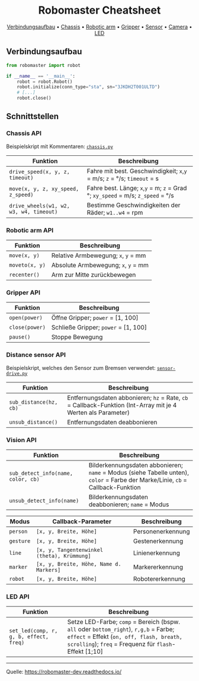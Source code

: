 <h1 align="center">
  Robomaster Cheatsheet
  <br>
</h1>
<p align="center">
  <a href="#verbindungsaufbau">Verbindungsaufbau</a> •
  <a href="#chassis-api">Chassis</a> •
  <a href="#robotic-arm-api">Robotic arm</a> •
  <a href="#gripper-api">Gripper</a> •
  <a href="#distance-sensor-api">Sensor</a> •
  <a href="#vision-api">Camera</a> •
  <a href="#led-api">LED</a>
</p>


## Verbindungsaufbau

```python
from robomaster import robot

if __name__ == '__main__':
    robot = robot.Robot()
    robot.initialize(conn_type="sta", sn="3JKDH2T001ULTD")
	# [...]
    robot.close()
```

## Schnittstellen

### Chassis API

Beispielskript mit Kommentaren: [`chassis.py`](chassis.py)

| Funktion | Beschreibung |
| ------------------------------------------------------------ | ---- |
| `drive_speed(x, y, z, timeout)` | Fahre mit best. Geschwindigkeit; `x`,`y` = m/s; `z` = °/s; `timeout` = s |
| `move(x, y, z, xy_speed, z_speed)` | Fahre best. Länge;  `x`,`y` = m; `z` = Grad °; `xy_speed` = m/s; `z_speed` = °/s |
| `drive_wheels(w1, w2, w3, w4, timeout)` | Bestimme Geschwindigkeiten der Räder; `w1..w4` = rpm |

### Robotic arm API

| Funktion       | Beschreibung                        |
| -------------- | ----------------------------------- |
| `move(x, y)`   | Relative Armbewegung; `x`, `y` = mm |
| `moveto(x, y)` | Absolute Armbewegung; `x`, `y` = mm |
| `recenter()`   | Arm zur Mitte zurückbewegen         |

### Gripper API

| Funktion       | Beschreibung                         |
| -------------- | ------------------------------------ |
| `open(power)`  | Öffne Gripper; `power` = [1, 100]    |
| `close(power)` | Schließe Gripper; `power` = [1, 100] |
| `pause()`      | Stoppe Bewegung                      |


### Distance sensor API

Beispielskript, welches den Sensor zum Bremsen verwendet: [`sensor-drive.py`](sensor-drive.py)

| Funktion       | Beschreibung                         |
| -------------- | ------------------------------------ |
| `sub_distance(hz, cb)`  | Entfernungsdaten abbonieren; `hz` = Rate, `cb` = Callback-Funktion (Int-Array mit je 4 Werten als Parameter) |
| `unsub_distance()` | Entfernungsdaten deabbonieren|

### Vision API

| Funktion       | Beschreibung                         |
| -------------- | ------------------------------------ |
| `sub_detect_info(name, color, cb)`  | Bilderkennungsdaten abbonieren; `name` = Modus (siehe Tabelle unten), `color` = Farbe der Marke/Linie, `cb` = Callback-Funktion |
| `unsub_detect_info(name)` | Bilderkennungsdaten deabbonieren; `name` = Modus  |

| Modus       | Callback-Parameter | Beschreibung                         |
| -------------- | -------------- | ------------------------------------ |
| `person`  | `[x, y, Breite, Höhe]` | Personenerkennung |
| `gesture` | `[x, y, Breite, Höhe]` | Gestenerkennung |
| `line`    | `[x, y, Tangentenwinkel (theta), Krümmung]` | Linienerkennung |
| `marker`  | `[x, y, Breite, Höhe, Name d. Markers]` | Markererkennung |
| `robot`  | `[x, y, Breite, Höhe]` | Robotererkennung |

### LED API

| Funktion       | Beschreibung                         |
| -------------- | ------------------------------------ |
| `set_led(comp, r, g, b, effect, freq)` | Setze LED-Farbe; `comp` = Bereich (bspw. `all` oder `bottom_right`), `r,g,b` = Farbe; `effect` = Effekt (`on, off, flash, breath, scrolling`); `freq` = Frequenz für `flash`-Effekt [1;10] |


_________

Quelle: <https://robomaster-dev.readthedocs.io/>
